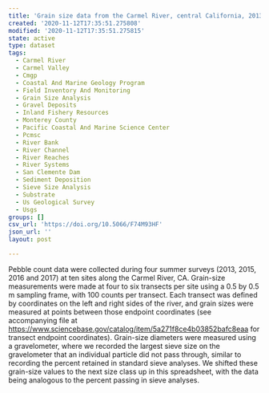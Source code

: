 ```yaml
---
title: 'Grain size data from the Carmel River, central California, 2013 to 2017'
created: '2020-11-12T17:35:51.275808'
modified: '2020-11-12T17:35:51.275815'
state: active
type: dataset
tags:
  - Carmel River
  - Carmel Valley
  - Cmgp
  - Coastal And Marine Geology Program
  - Field Inventory And Monitoring
  - Grain Size Analysis
  - Gravel Deposits
  - Inland Fishery Resources
  - Monterey County
  - Pacific Coastal And Marine Science Center
  - Pcmsc
  - River Bank
  - River Channel
  - River Reaches
  - River Systems
  - San Clemente Dam
  - Sediment Deposition
  - Sieve Size Analysis
  - Substrate
  - Us Geological Survey
  - Usgs
groups: []
csv_url: 'https://doi.org/10.5066/F74M93HF'
json_url: ''
layout: post

---
```

Pebble count data were collected during four summer surveys (2013, 2015, 2016 and 2017) at ten sites along the Carmel River, CA. Grain-size measurements were made at four to six transects per site using a 0.5 by 0.5 m sampling frame, with 100 counts per transect. Each transect was defined by coordinates on the left and right sides of the river, and grain sizes were measured at points between those endpoint coordinates (see accompanying file at https://www.sciencebase.gov/catalog/item/5a271f8ce4b03852bafc8eaa for transect endpoint coordinates). Grain-size diameters were measured using a gravelometer, where we recorded the largest sieve size on the gravelometer that an individual particle did not pass through, similar to recording the percent retained in standard sieve analyses. We shifted these grain-size values to the next size class up in this spreadsheet, with the data being analogous to the percent passing in sieve analyses.
